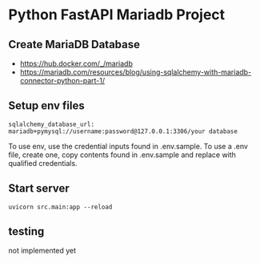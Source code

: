 # Python FastAPI Mariadb Project

## Create MariaDB Database
- https://hub.docker.com/_/mariadb
- https://mariadb.com/resources/blog/using-sqlalchemy-with-mariadb-connector-python-part-1/
## Setup env files
```
sqlalchemy_database_url: mariadb+pymysql://username:password@127.0.0.1:3306/your database
```
To use env, use the credential inputs found in .env.sample. To use a .env file, create one, copy contents found in .env.sample and replace with qualified credentials.

## Start server
```
uvicorn src.main:app --reload
```

## testing
not implemented yet
